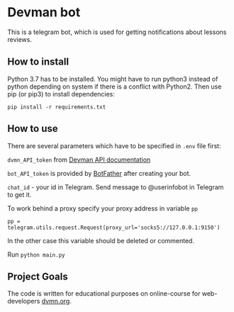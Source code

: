 # Devman bot

This is a telegram bot, which is used for getting notifications about lessons reviews.


## How to install

Python 3.7 has to be installed. You might have to run python3 instead of python depending on system if there is a conflict with Python2. Then use pip (or pip3) to install dependencies:

```commandline
pip install -r requirements.txt
```
## How to use

There are several parameters which have to be specified in `.env` file first:


`dvmn_API_token` from [Devman API documentation](https://dvmn.org/api/docs/)

`bot_API_token` is provided by [BotFather](https://telegram.me/BotFather) after creating your bot.

`chat_id` - your id in Telegram. Send message to @userinfobot in Telegram to get it.


To work behind a proxy specify your proxy address in variable `pp`

    pp = telegram.utils.request.Request(proxy_url='socks5://127.0.0.1:9150')

In the other case this variable should be deleted or commented.


Run `python main.py`


## Project Goals

The code is written for educational purposes on online-course for web-developers [dvmn.org](https://dvmn.org/).
